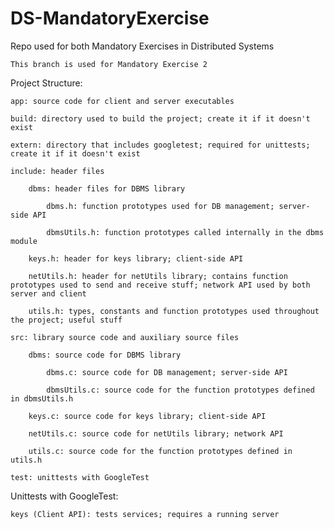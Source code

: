 # DS-MandatoryExercise
Repo used for both Mandatory Exercises in Distributed Systems

    This branch is used for Mandatory Exercise 2

Project Structure:

    app: source code for client and server executables

    build: directory used to build the project; create it if it doesn't exist

    extern: directory that includes googletest; required for unittests; create it if it doesn't exist

    include: header files

        dbms: header files for DBMS library

            dbms.h: function prototypes used for DB management; server-side API

            dbmsUtils.h: function prototypes called internally in the dbms module

        keys.h: header for keys library; client-side API
        
        netUtils.h: header for netUtils library; contains function prototypes used to send and receive stuff; network API used by both server and client

        utils.h: types, constants and function prototypes used throughout the project; useful stuff

    src: library source code and auxiliary source files

        dbms: source code for DBMS library
    
            dbms.c: source code for DB management; server-side API
    
            dbmsUtils.c: source code for the function prototypes defined in dbmsUtils.h
    
        keys.c: source code for keys library; client-side API
        
        netUtils.c: source code for netUtils library; network API
    
        utils.c: source code for the function prototypes defined in utils.h

    test: unittests with GoogleTest
        

Unittests with GoogleTest:

    keys (Client API): tests services; requires a running server
